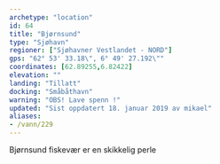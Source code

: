 ```yaml
---
archetype: "location"
id: 64
title: "Bjørnsund"
type: "Sjøhavn"
regioner: ["Sjøhavner Vestlandet - NORD"]
gps: "62° 53' 33.18\", 6° 49' 27.192\""
coordinates: [62.89255,6.82422]
elevation: ""
landing: "Tillatt"
docking: "Småbåthavn"
warning: "OBS! Lave spenn !"
updated: "Sist oppdatert 18. januar 2019 av mikael"
aliases:
- /vann/229
---
```


Bjørnsund fiskevær er en skikkelig perle
